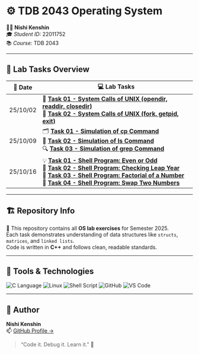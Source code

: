 # ⚙️ TDB 2043 Operating System

👨‍💻 **Nishi Kenshin**  
🎓 *Student ID:* 22011752  
📚 *Course:* TDB 2043 

---

## 🧪 Lab Tasks Overview

| 📅 **Date** | 💻 **Lab Tasks** |
|-------------|------------------|
| 25/10/02 | 🧩 [**Task 01 - System Calls of UNIX (opendir, readdir, closedir)**](https://github.com/n1shikenshin/TDB2043_OS/blob/main/25_10_02/task1.cpp)<br>🔧 [**Task 02 - System Calls of UNIX (fork, getpid, exit)**](https://github.com/n1shikenshin/TDB2043_OS/blob/main/25_10_02/task2.cpp) |
| 25/10/09 | 🗂️ [**Task 01 - Simulation of cp Command**](https://github.com/n1shikenshin/TDB2043_OS/blob/main/25_10_09/task1.cpp)<br>📁 [**Task 02 - Simulation of ls Command**](https://github.com/n1shikenshin/TDB2043_OS/blob/main/25_10_09/task2.cpp)<br>🔍 [**Task 03 - Simulation of grep Command**](https://github.com/n1shikenshin/TDB2043_OS/blob/main/25_10_09/task3.cpp) |
| 25/10/16 | 💡 [**Task 01 - Shell Program: Even or Odd**](https://github.com/n1shikenshin/TDB2043_OS/blob/main/25_10_16/task1.sh)<br>🌙 [**Task 02 - Shell Program: Checking Leap Year**](https://github.com/n1shikenshin/TDB2043_OS/blob/main/25_10_16/task2.sh)<br>🧮 [**Task 03 - Shell Program: Factorial of a Number**](https://github.com/n1shikenshin/TDB2043_OS/blob/main/25_10_16/task3.sh)<br>🔁 [**Task 04 - Shell Program: Swap Two Numbers**](https://github.com/n1shikenshin/TDB2043_OS/blob/main/25_10_16/task4.sh) || 25/10/02 | 🧩 [**Task 01 - System Calls of UNIX (opendir, readdir, closedir)**](https://github.com/n1shikenshin/TDB2043_OS/blob/main/25_10_02/task1.cpp)<br>🔧 [**Task 02 - System Calls of UNIX (fork, getpid, exit)**](https://github.com/n1shikenshin/TDB2043_OS/blob/main/25_10_02/task2.cpp) |

---

## 🏗️ Repository Info

🚀 This repository contains all **OS lab exercises** for Semester 2025.  
Each task demonstrates understanding of data structures like `structs`, `matrices`, and `linked lists`.  
Code is written in **C++** and follows clean, readable standards.

---

## 🧰 Tools & Technologies

![C Language](https://img.shields.io/badge/C%20Language-00599C?style=for-the-badge&logo=c&logoColor=white)
![Linux](https://img.shields.io/badge/Linux-FCC624?style=for-the-badge&logo=linux&logoColor=black)
![Shell Script](https://img.shields.io/badge/Shell%20Script-4EAA25?style=for-the-badge&logo=gnu-bash&logoColor=white)
![GitHub](https://img.shields.io/badge/GitHub-181717?style=for-the-badge&logo=github)
![VS Code](https://img.shields.io/badge/VS%20Code-007ACC?style=for-the-badge&logo=visualstudiocode)


---

## 🌟 Author
**Nishi Kenshin**  
📫 [GitHub Profile →](https://github.com/n1shikenshin)

> “Code it. Debug it. Learn it.” 🧠
